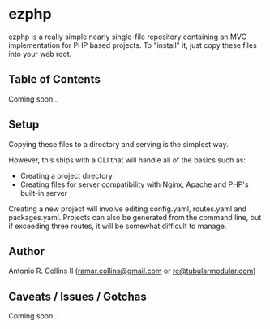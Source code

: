 # ezphp

ezphp is a really simple nearly single-file repository containing an MVC
implementation for PHP based projects.  To "install" it, just copy these files
into your web root. 


## Table of Contents

Coming soon...


## Setup

Copying these files to a directory and serving is the simplest way.

However, this ships with a CLI that will handle all of the basics such as:
- Creating a project directory
- Creating files for server compatibility with Nginx, Apache and PHP's built-in server

Creating a new project will involve editing config.yaml, routes.yaml and
packages.yaml.  Projects can also be generated from the command line, but if
exceeding three routes, it will be somewhat difficult to manage.


## Author

Antonio R. Collins II (ramar.collins@gmail.com or rc@tubularmodular.com)


## Caveats / Issues / Gotchas

Coming soon...

 
